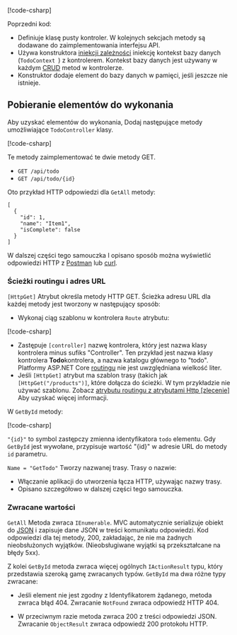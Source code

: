 [!code-csharp[](../../tutorials/first-web-api/sample/TodoApi/Controllers/TodoController2.cs?name=snippet_todo1)]

Poprzedni kod:

* Definiuje klasę pusty kontroler. W kolejnych sekcjach metody są dodawane do zaimplementowania interfejsu API.
* Używa konstruktora [iniekcji zależności](xref:fundamentals/dependency-injection) iniekcję kontekst bazy danych (`TodoContext `) z kontrolerem. Kontekst bazy danych jest używany w każdym [CRUD](https://wikipedia.org/wiki/Create,_read,_update_and_delete) metod w kontrolerze.
* Konstruktor dodaje element do bazy danych w pamięci, jeśli jeszcze nie istnieje.

## <a name="getting-to-do-items"></a>Pobieranie elementów do wykonania

Aby uzyskać elementów do wykonania, Dodaj następujące metody umożliwiające `TodoController` klasy.

[!code-csharp[](../../tutorials/first-web-api/sample/TodoApi/Controllers/TodoController.cs?name=snippet_GetAll)]

Te metody zaimplementować te dwie metody GET.

* `GET /api/todo`
* `GET /api/todo/{id}`

Oto przykład HTTP odpowiedzi dla `GetAll` metody:

```
[
  {
    "id": 1,
    "name": "Item1",
    "isComplete": false
  }
]
   ```

W dalszej części tego samouczka I opisano sposób można wyświetlić odpowiedzi HTTP z [Postman](https://www.getpostman.com/) lub [curl](https://developer.apple.com/legacy/library/documentation/Darwin/Reference/ManPages/man1/curl.1.html).

### <a name="routing-and-url-paths"></a>Ścieżki routingu i adres URL

`[HttpGet]` Atrybut określa metody HTTP GET. Ścieżka adresu URL dla każdej metody jest tworzony w następujący sposób:

* Wykonaj ciąg szablonu w kontrolera `Route` atrybutu:

[!code-csharp[](../../tutorials/first-web-api/sample/TodoApi/Controllers/TodoController.cs?name=TodoController&highlight=3)]

* Zastępuje `[controller]` nazwę kontrolera, który jest nazwa klasy kontrolera minus sufiks "Controller". Ten przykład jest nazwa klasy kontrolera **Todo**kontrolera, a nazwa katalogu głównego to "todo". Platformy ASP.NET Core [routingu](xref:mvc/controllers/routing) nie jest uwzględniana wielkość liter.
* Jeśli `[HttpGet]` atrybut ma szablon trasy (takich jak `[HttpGet("/products")]`, które dołącza do ścieżki. W tym przykładzie nie używać szablonu. Zobacz [atrybutu routingu z atrybutami Http [zlecenie]](xref:mvc/controllers/routing#attribute-routing-with-httpverb-attributes) Aby uzyskać więcej informacji.

W `GetById` metody:

[!code-csharp[](../../tutorials/first-web-api/sample/TodoApi/Controllers/TodoController.cs?name=snippet_GetByID&highlight=1-2)]

`"{id}"` to symbol zastępczy zmienna identyfikatora `todo` elementu. Gdy `GetById` jest wywołane, przypisuje wartość "{id}" w adresie URL do metody `id` parametru.

`Name = "GetTodo"` Tworzy nazwanej trasy. Trasy o nazwie:

* Włączanie aplikacji do utworzenia łącza HTTP, używając nazwy trasy.
* Opisano szczegółowo w dalszej części tego samouczka.

### <a name="return-values"></a>Zwracane wartości

`GetAll` Metoda zwraca `IEnumerable`. MVC automatycznie serializuje obiekt do [JSON](http://www.json.org/) i zapisuje dane JSON w treści komunikatu odpowiedzi. Kod odpowiedzi dla tej metody, 200, zakładając, że nie ma żadnych nieobsłużonych wyjątków. (Nieobsługiwane wyjątki są przekształcane na błędy 5xx).

Z kolei `GetById` metoda zwraca więcej ogólnych `IActionResult` typu, który przedstawia szeroką gamę zwracanych typów. `GetById` ma dwa różne typy zwracane:

* Jeśli element nie jest zgodny z Identyfikatorem żądanego, metoda zwraca błąd 404. Zwracanie `NotFound` zwraca odpowiedź HTTP 404.

* W przeciwnym razie metoda zwraca 200 z treści odpowiedzi JSON. Zwracanie `ObjectResult` zwraca odpowiedź 200 protokołu HTTP.
